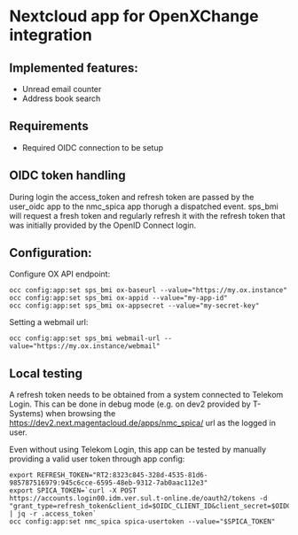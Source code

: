 # Nextcloud app for OpenXChange integration

## Implemented features:
- Unread email counter
- Address book search

## Requirements
- Required OIDC connection to be setup

## OIDC token handling

During login the access_token and refresh token are passed by the user_oidc app to the nmc_spica app thorugh a dispatched event. sps_bmi will request a fresh token and regularly refresh it with the refresh token that was initially provided by the OpenID Connect login.

## Configuration:

Configure OX API endpoint:

	occ config:app:set sps_bmi ox-baseurl --value="https://my.ox.instance"
	occ config:app:set sps_bmi ox-appid --value="my-app-id"
	occ config:app:set sps_bmi ox-appsecret --value="my-secret-key"

Setting a webmail url:

	occ config:app:set sps_bmi webmail-url --value="https://my.ox.instance/webmail"

## Local testing

A refresh token needs to be obtained from a system connected to Telekom Login. This can be done in debug mode (e.g. on dev2 provided by T-Systems) when browsing the https://dev2.next.magentacloud.de/apps/nmc_spica/ url as the logged in user.

Even without using Telekom Login, this app can be tested by manually providing a valid user token through app config:

	export REFRESH_TOKEN="RT2:8323c845-328d-4535-81d6-985787516979:945c6cce-6595-48eb-9312-7ab0aac112e3"
	export SPICA_TOKEN=`curl -X POST https://accounts.login00.idm.ver.sul.t-online.de/oauth2/tokens -d "grant_type=refresh_token&client_id=$OIDC_CLIENT_ID&client_secret=$OIDC_CLIENT_SECRET&refresh_token=$REFRESH_TOKEN&scope=spica" | jq -r .access_token`
	occ config:app:set nmc_spica spica-usertoken --value="$SPICA_TOKEN"

